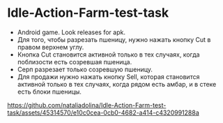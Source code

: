 # Idle-Action-Farm-test-task
 * Android game. Look releases for apk.
 * Для того, чтобы разрезать пшеницу, нужно нажать кнопку Cut в правом верхнем углу. 
 * Кнопка Cut становится активной только в тех случаях, когда поблизости есть созревшая пшеница.
 * Серп разрезает только созревшую пшеницу.
 * Для продажи нужно нажать кнопку Sell, которая становится активной только в тех случаях, когда рядом есть амбар,
и в стеке есть блоки пшеницы. 


https://github.com/nataliadolina/Idle-Action-Farm-test-task/assets/45314570/e10c0cea-0cb0-4682-a414-c4320991288a

